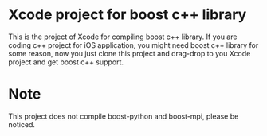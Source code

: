 # Xcode project for boost c++ library

This is the project of Xcode for compiling boost c++ library. If you are coding c++ project for iOS application, you might need boost c++ library for some reason, now you just clone this project and drag-drop to you Xcode project and get boost c++ support.

# Note

This project does not compile boost-python and boost-mpi, please be noticed.

